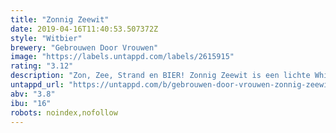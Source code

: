 ```yaml
---
title: "Zonnig Zeewit"
date: 2019-04-16T11:40:53.507372Z
style: "Witbier"
brewery: "Gebrouwen Door Vrouwen"
image: "https://labels.untappd.com/labels/2615915"
rating: "3.12"
description: "Zon, Zee, Strand en BIER! Zonnig Zeewit is een lichte White Ale van 3,8%. In dit bier zit zeewier geplukt uit de Nederlandse Noordzee! Om onze zee gezond te houden, gaat een deel van de opbrengst naar “Zee Boerderij IJmond”."
untappd_url: "https://untappd.com/b/gebrouwen-door-vrouwen-zonnig-zeewit/2615915"
abv: "3.8"
ibu: "16"
robots: noindex,nofollow
---
```

